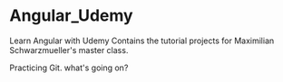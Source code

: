 # Angular_Udemy
Learn Angular with Udemy
Contains the tutorial projects for Maximilian Schwarzmueller's master class.

Practicing Git.
what's going on?
